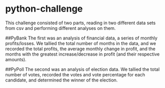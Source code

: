 # python-challenge
This challenge consisted of two parts, reading in two different data sets from csv and performing different analyses on them. 

##PyBank
The first was an analysis of financial data, a series of monthly profits/losses. We tallied the total number of months in the data, and we recorded the total profits, the average monthly change in profit, and the months with the greatest increase/decrease in profit (and their respective amounts).

##PyPoll
The second was an analysis of election data. We tallied the total number of votes, recorded the votes and vote percentage for each candidate, and determined the winner of the election.
